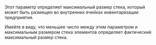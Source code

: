 Этот параметр определяет максимальный размер стека, который может быть размещен во внутренних ячейках инвентаризации предприятия.

Имейте в виду, что меньшее число между этим параметром и максимальным размером стека элементов
определяет фактический максимальный размер стека.